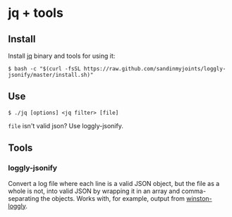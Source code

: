 # jq + tools

## Install

Install [jq](https://github.com/stedolan/jq) binary and tools for using it:

`$ bash -c "$(curl -fsSL https://raw.github.com/sandinmyjoints/loggly-jsonify/master/install.sh)"`

## Use

`$ ./jq [options] <jq filter> [file]`

`file` isn't valid json? Use loggly-jsonify.

## Tools

### loggly-jsonify

Convert a log file where each line is a valid JSON object, but the file as a
whole is not, into valid JSON by wrapping it in an array and comma-separating
the objects. Works with, for example, output from
[winston-loggly](https://github.com/indexzero/winston-loggly).

